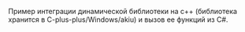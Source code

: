 Пример интеграции динамической библиотеки на с++ (библиотека хранится в C-plus-plus/Windows/akiu) и вызов ее функций из С#.
